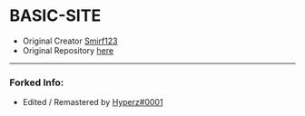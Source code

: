 # BASIC-SITE
- Original Creator [Smirf123](https://github.com/smirf123)
- Original Repository [here](https://github.com/Smirf123/DORJ-SITE)

---

### Forked Info:
- Edited / Remastered by [Hyperz#0001](https://hyperz.dev/discord)

